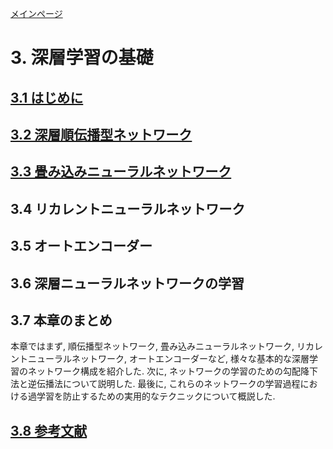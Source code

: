 [メインページ](../../index.markdown)

# 3. 深層学習の基礎
## [3.1 はじめに](./chap3_1.md)
## [3.2 深層順伝播型ネットワーク](./chap3_2.md)
## [3.3 畳み込みニューラルネットワーク](./chap3_3.md)
## 3.4 リカレントニューラルネットワーク
## 3.5 オートエンコーダー
## 3.6 深層ニューラルネットワークの学習
## 3.7 本章のまとめ
本章ではまず, 順伝播型ネットワーク, 畳み込みニューラルネットワーク, リカレントニューラルネットワーク, オートエンコーダーなど, 様々な基本的な深層学習のネットワーク構成を紹介した.
次に, ネットワークの学習のための勾配降下法と逆伝播法について説明した.
最後に, これらのネットワークの学習過程における過学習を防止するための実用的なテクニックについて概説した.

## [3.8 参考文献](./chapters/chap3/chap3_8.md)
